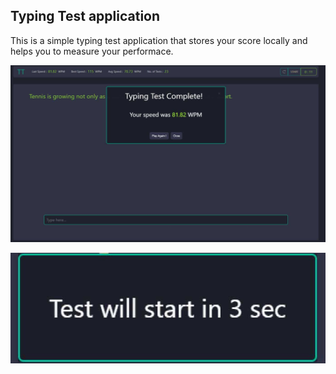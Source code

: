 ## Typing Test application

This is a simple typing test application that stores your score locally and helps you to measure your performace.

![home](public/img/home.jpg)

![start](public/img/start.jpg)